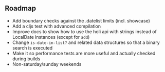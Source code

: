 ## Roadmap

* Add boundary checks against the .datelist limits (incl. showcase)
* Add a cljs test with advanced compilation
* Improve docs to show how to use the holi api with strings instead of LocalDate instances (except for `add`)
* Change `is-date-in-list?` and related data structures so that a binary search is executed
* Make it so performance tests are more useful and actually checked during builds
* Non-saturday/sunday weekends
